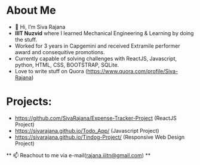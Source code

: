 # About Me
- 👋 Hi, I’m Siva Rajana
- **IIIT Nuzvid** where I learned Mechanical Engineering & Learning by doing the stuff.
- Worked for 3 years in Capgemini and received Extramile performer award and consequitive promotions.
- Currently capable of solving challenges with ReactJS, Javascript, python, HTML, CSS, BOOTSTRAP, SQLite.
- Love to write stuff on Quora (https://www.quora.com/profile/Siva-Rajana)
# **Projects**: 
-  https://github.com/SivaRajana/Expense-Tracker-Project (ReactJS Project)
-  https://sivarajana.github.io/Todo_App/ (Javascript Project)
-  https://sivarajana.github.io/Tindog-Project/ (Responsive Web Design Project)

** 📫 Reachout to me via e-mail(rajana.iiitn@gmail.com) **
